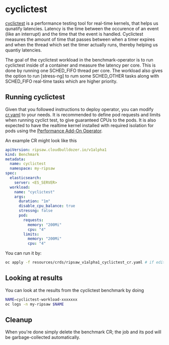# cyclictest

[cyclictest](https://manpages.debian.org/jessie/rt-tests/cyclictest.8) is a performance testing tool for real-time kernels, that helps us qunatify
latencies. Latency is the time between the occurence of an event (like an interrupt) and the time that the event is handled. Cyclictest measures the
amount of time that passes between when a timer expires and when the thread which set the timer actually runs, thereby helping us quantiy latencies.

The goal of the cyclictest workload in the benchmark-operator is to run cyclictest inside of a container and measure the latency per core. This is
done by running one SCHED_FIFO thread per core. The workload also gives the option to run [stress-ng] to rum some SCHED_OTHER tasks along with
SCHED_FIFO real-time tasks which are higher priority.

## Running cyclictest

Given that you followed instructions to deploy operator, you can modify [cr.yaml](../resources/crds/ripsaw_v1alpha1_cyclictest.yaml) to your needs.
It is recommended to define pod requests and limits when running cyclict test, to give guaranteed CPUs to the pods. It is also expected to have the
realtime kernel installed with required isolation for pods using the [Performance Add-On Operator](https://github.com/openshift-kni/performance-addon-operators).

An example CR might look like this

```yaml
apiVersion: ripsaw.cloudbulldozer.io/v1alpha1
kind: Benchmark
metadata:
  name: cyclictest
  namespace: my-ripsaw
spec:
  elasticsearch:
    server: <ES_SERVER>
  workload:
    name: "cyclictest"
    args:
      duration: "1m"
      disable_cpu_balance: true
      stressng: false
      pod:
        requests:
          memory: "200Mi"
          cpu: "4"
        limits:
          memory: "200Mi"
          cpu: "4"
```

You can run it by:

```bash
oc apply -f resources/crds/ripsaw_v1alpha1_cyclictest_cr.yaml # if edited the original one
```
## Looking at results

You can look at the results from the cyclictest benchmark by doing

```bash
NAME=cyclictest-workload-xxxxxxx
oc logs -n my-ripsaw $NAME
```

## Cleanup

When you're done simply delete the benchmark CR; the job and its pod will be garbage-collected automatically.

